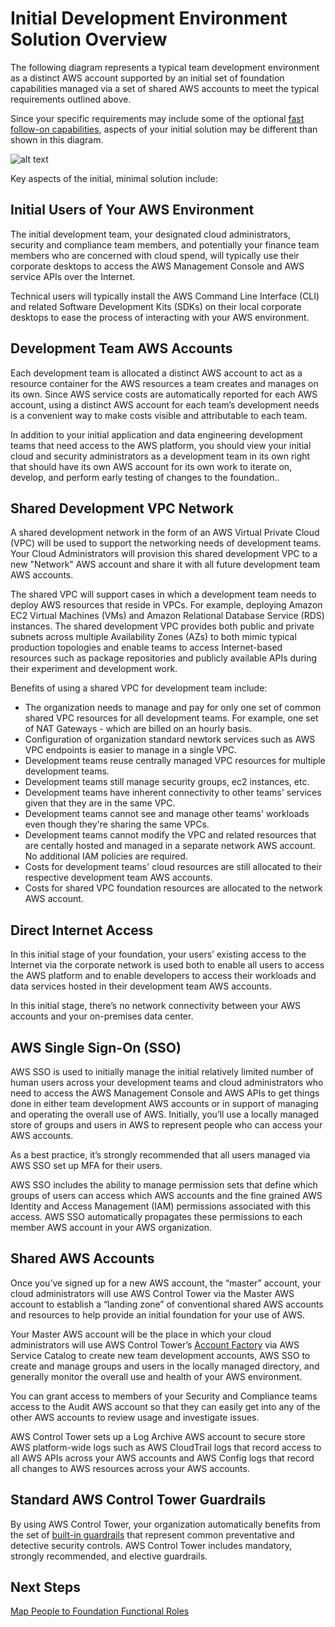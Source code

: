 # Initial Development Environment Solution Overview

The following diagram represents a typical team development environment as a distinct AWS account supported by an initial set of foundation capabilities managed via a set of shared AWS accounts to meet the typical requirements outlined above. 

Since your specific requirements may include some of the optional [fast follow-on capabilities](../README.md#2-establish-fast-follow-on-capabilities), aspects of your initial solution may be different than shown in this diagram.

![alt text](https://github.com/ckamps/aws-foundation-journey/raw/master/images/dev-initial.png "Initial Development Environment")

Key aspects of the initial, minimal solution include:

## Initial Users of Your AWS Environment

The initial development team, your designated cloud administrators, security and compliance team members, and potentially your finance team members who are concerned with cloud spend, will typically use their corporate desktops to access the AWS Management Console and AWS service APIs over the Internet.

Technical users will typically install the AWS Command Line Interface (CLI) and related Software Development Kits (SDKs) on their local corporate desktops to ease the process of interacting with your AWS environment.

## Development Team AWS Accounts

Each development team is allocated a distinct AWS account to act as a resource container for the AWS resources a team creates and manages on its own.  Since AWS service costs are automatically reported for each AWS account, using a distinct AWS account for each team’s development needs is a convenient way to make costs visible and attributable to each team.

In addition to your initial application and data engineering development teams that need access to the AWS platform, you should view your initial cloud and security administrators as a development team in its own right that should have its own AWS account for its own work to iterate on, develop, and perform early testing of changes to the foundation..

## Shared Development VPC Network

A shared development network in the form of an AWS Virtual Private Cloud (VPC) will be used to support the networking needs of development teams.  Your Cloud Administrators will provision this shared development VPC to a new "Network" AWS account and share it with all future development team AWS accounts.

The shared VPC will support cases in which a development team needs to deploy AWS resources that reside in VPCs. For example, deploying Amazon EC2 Virtual Machines (VMs) and Amazon Relational Database Service (RDS) instances. The shared development VPC provides both public and private subnets across multiple Availability Zones (AZs) to both mimic typical production topologies and enable teams to access Internet-based resources such as package repositories and publicly available APIs during their experiment and development work.

Benefits of using a shared VPC for development team include:
* The organization needs to manage and pay for only one set of common shared VPC resources for all development teams. For example, one set of NAT Gateways - which are billed on an hourly basis.
* Configuration of organization standard newtork services such as AWS VPC endpoints is easier to manage in a single VPC.
* Development teams reuse centrally managed VPC resources for multiple development teams.
* Development teams still manage security groups, ec2 instances, etc.
* Development teams have inherent connectivity to other teams' services given that they are in the same VPC.
* Development teams cannot see and manage other teams' workloads even though they're sharing the same VPCs.
* Development teams cannot modify the VPC and related resources that are centally hosted and managed in a separate network AWS account. No additional IAM policies are required.
* Costs for development teams' cloud resources are still allocated to their respective development team AWS accounts.
* Costs for shared VPC foundation resources are allocated to the network AWS account.

## Direct Internet Access

In this initial stage of your foundation, your users’ existing access to the Internet via the corporate network is used both to enable all users to access the AWS platform and to enable developers to access their workloads and data services hosted in their development team AWS accounts.

In this initial stage, there’s no network connectivity between your AWS accounts and your on-premises data center.

## AWS Single Sign-On (SSO)


AWS SSO is used to initially manage the initial relatively limited number of human users across your development teams and cloud administrators who need to access the AWS Management Console and AWS APIs to get things done in either team development AWS accounts or in support of managing and operating the overall use of AWS. Initially, you’ll use a locally managed store of groups and users in AWS to represent people who can access your AWS accounts.

As a best practice, it’s strongly recommended that all users managed via AWS SSO set up MFA for their users.

AWS SSO includes the ability to manage permission sets that define which groups of users can access which AWS accounts and the fine grained AWS Identity and Access Management (IAM) permissions associated with this access.  AWS SSO automatically propagates these permissions to each member AWS account in your AWS organization.

## Shared AWS Accounts

Once you’ve signed up for a new AWS account, the “master” account, your cloud administrators will use AWS Control Tower via the Master AWS account to establish a “landing zone” of conventional shared AWS accounts and resources to help provide an initial foundation for your use of AWS. 

Your Master AWS account will be the place in which your cloud administrators will use AWS Control Tower’s [Account Factory](https://docs.aws.amazon.com/controltower/latest/userguide/account-factory.html) via AWS Service Catalog to create new team development accounts, AWS SSO to create and manage groups and users in the locally managed directory, and generally monitor the overall use and health of your AWS environment.

You can grant access to members of your Security and Compliance teams access to the Audit AWS account so that they can easily get into any of the other AWS accounts to review usage and investigate issues.

AWS Control Tower sets up a Log Archive AWS account to secure store AWS platform-wide logs such as AWS CloudTrail logs that record access to all AWS APIs across your AWS accounts and AWS Config logs that record all changes to AWS resources across your AWS accounts.

## Standard AWS Control Tower Guardrails

By using AWS Control Tower, your organization automatically benefits from the set of [built-in guardrails](https://docs.aws.amazon.com/controltower/latest/userguide/guardrails.html) that represent common preventative and detective security controls. AWS Control Tower includes mandatory, strongly recommended, and elective guardrails.

## Next Steps

[Map People to Foundation Functional Roles](1-3-map-people-to-foundation-roles.md)
